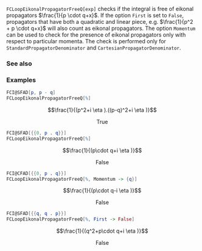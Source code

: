`FCLoopEikonalPropagatorFreeQ[exp]` checks if the integral is free of eikonal propagators $\frac{1}{p \cdot q+x}$. If the option `First` is set to `False`, propagators that have both a quadratic and linear piece, e.g. $\frac{1}{p^2 + p \cdot q+x}$ will also count as eikonal propagators. The option `Momentum` can be used to check for the presence of eikonal propagators only with respect to particular momenta. The check is performed only for `StandardPropagatorDenominator` and `CartesianPropagatorDenominator`.

### See also

### Examples

```mathematica
FCI@SFAD[p, p - q]
FCLoopEikonalPropagatorFreeQ[%]
```

$$\frac{1}{(p^2+i \eta ).((p-q)^2+i \eta )}$$

$$\text{True}$$

```mathematica
FCI@SFAD[{{0, p . q}}]
FCLoopEikonalPropagatorFreeQ[%]
```

$$\frac{1}{(p\cdot q+i \eta )}$$

$$\text{False}$$

```mathematica
FCI@CFAD[{{0, p . q}}]
FCLoopEikonalPropagatorFreeQ[%, Momentum -> {q}]
```

$$\frac{1}{(p\cdot q-i \eta )}$$

$$\text{False}$$

```mathematica
FCI@SFAD[{{q, q . p}}]
FCLoopEikonalPropagatorFreeQ[%, First -> False]
```

$$\frac{1}{(q^2+p\cdot q+i \eta )}$$

$$\text{False}$$